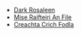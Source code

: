 - [Dark Rosaleen]( TEI_Template.html?file=Dark_Rosaleen&view=both )
- [Mise Raifteiri An File]( TEI_Template.html?file=Mise_Raifteiri_An_File&view=sidebyside )
- [Creachta Crich Fodla]( TEI_Template.html?file=Creachta_Crioch_Fodla&view=sidebyside )
